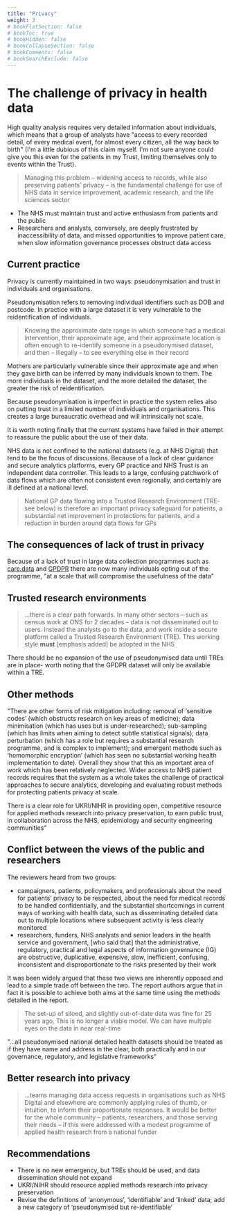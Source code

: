 ```yaml
---
title: "Privacy"
weight: 3
# bookFlatSection: false
# bookToc: true
# bookHidden: false
# bookCollapseSection: false
# bookComments: false
# bookSearchExclude: false
---
```


# The challenge of privacy in health data

High quality analysis requires very detailed information about individuals, which means that a group of analysts have "access to every recorded detail, of every medical event, for almost every citizen, all the way back to birth" (I'm a little dubious of this claim myself. I'm not sure anyone could give you this even for the patients in my Trust, limiting themselves only to events within the Trust). 

> Managing this problem – widening access to records, while also preserving patients’ privacy – is the fundamental challenge for use of NHS data in service improvement, academic research, and the life sciences sector

* The NHS must maintain trust and active enthusiasm from patients and the public
* Researchers and analysts, conversely, are deeply frustrated by inaccessibility of data, and missed opportunities to improve patient care, when slow information governance processes obstruct data access

## Current practice

Privacy is currently maintained in two ways: pseudonymisation and trust in individuals and organisations. 

Pseudonymisation refers to removing individual identifiers such as DOB and postcode. In practice with a large dataset it is very vulnerable to the reidentification of individuals. 

> Knowing the approximate date range in which someone had a medical intervention, their approximate age, and their approximate location is often enough to re-identify someone in a pseudonymised dataset, and then – illegally – to see everything else in their record

Mothers are particularly vulnerable since their approximate age and when they gave birth can be inferred by many individuals known to them. The more individuals in the dataset, and the more detailed the dataset, the greater the risk of reidentification. 

Because pseudonymisation is imperfect in practice the system relies also on putting trust in a limited number of individuals and organisations. This creates a large bureaucratic overhead and will intrinsically not scale. 

It is worth noting finally that the current systems have failed in their attempt to reassure the public about the use of their data.

NHS data is not confined to the national datasets (e.g. at NHS Digital) that tend to be the focus of discussions. Because of a lack of clear guidance and secure analytics platforms, every GP practice and NHS Trust is an independent data controller. This leads to a large, confusing patchwork of data flows which are often not consistent even regionally, and certainly are ill defined at a national level. 

> National GP data flowing into a Trusted Research Environment (TRE- see below) is therefore an important privacy safeguard for patients, a substantial net improvement in protections for patients, and a reduction in burden around data flows for GPs

## The consequences of lack of trust in privacy

Because of a lack of trust in large data collection programmes such as [care.data](https://en.wikipedia.org/wiki/Care.data) and [GPDPR](https://digital.nhs.uk/data-and-information/data-collections-and-data-sets/data-collections/general-practice-data-for-planning-and-research) there are now many individuals opting out of the programme, "at a scale that will compromise the usefulness of the data"

## Trusted research environments

> ...there is a clear path forwards. In many other sectors – such as census work at ONS for 2 decades – data is not disseminated out to users. Instead the analysts go to the data, and work inside a secure platform called a Trusted Research Environment (TRE). This working style **must** [emphasis added] be adopted in the NHS

There should be no expansion of the use of pseudonymised data until TREs are in place- worth noting that the GPDPR dataset will only be available within a TRE.

## Other methods

"There are other forms of risk mitigation including: removal of ‘sensitive codes’ (which obstructs research on key areas of medicine); data minimisation (which has uses but is under-researched); sub-sampling (which has limits when aiming to detect subtle statistical signals); data perturbation (which has a role but requires a substantial research programme, and is complex to implement); and emergent methods such as ‘homomorphic encryption’ (which has seen no substantial working health implementation to date). Overall they show that this an important area of work which has been relatively neglected. Wider access to NHS patient records requires that the system as a whole takes the challenge of practical approaches to secure analytics, developing and evaluating robust methods for protecting patients privacy at scale. 

There is a clear role for UKRI/NIHR in providing open, competitive resource for applied methods research into privacy preservation, to earn public trust, in collaboration across the NHS, epidemiology and security engineering communities"

## Conflict between the views of the public and researchers

The reviewers heard from two groups:

* campaigners, patients, policymakers, and professionals about the need for patients’ privacy to be respected, about the need for medical records to be handled confidentially, and the substantial shortcomings in current ways of working with health data, such as disseminating detailed data out to multiple locations where subsequent activity is less clearly monitored
* researchers, funders, NHS analysts and senior leaders in the health service and government, [who said that] that the administrative, regulatory, practical and legal aspects of information governance (IG) are obstructive, duplicative, expensive, slow, inefficient, confusing, inconsistent and disproportionate to the risks presented by their work

It was been widely argued that these two views are inherently opposed and lead to a simple trade off between the two. The report authors argue that in fact it is possible to achieve both aims at the same time using the methods detailed in the report.

> The set-up of siloed, and slightly out-of-date data was fine for 25 years ago. This is no longer a viable model. We can have multiple eyes on the data in near real-time

"...all pseudonymised national detailed health datasets should be treated as if they have name and address in the clear, both practically and in our governance, regulatory, and legislative frameworks"

## Better research into privacy

> ...teams managing data access requests in organisations such as NHS Digital and elsewhere are commonly applying rules of thumb, or intuition, to inform their proportionate responses. It would be better for the whole community – patients, researchers, and those serving their needs – if this were addressed with a modest programme of applied health research from a national funder

## Recommendations

* There is no new emergency, but TREs should be used, and data dissemination should not expand
* UKRI/NIHR should resource applied methods research into privacy preservation
* Revise the definitions of ‘anonymous’, ‘identifiable’ and ‘linked’ data; add a new category of ‘pseudonymised but re-identifiable’
